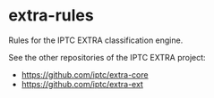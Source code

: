 # extra-rules

Rules for the IPTC EXTRA classification engine.

See the other repositories of the IPTC EXTRA project:

* https://github.com/iptc/extra-core
* https://github.com/iptc/extra-ext
